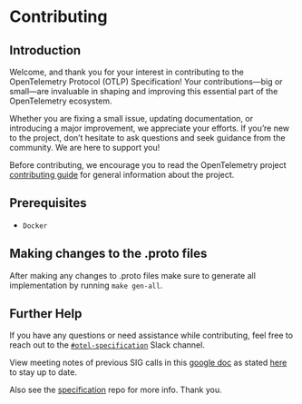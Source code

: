 # Contributing

## Introduction

Welcome, and thank you for your interest in contributing to the OpenTelemetry Protocol (OTLP) Specification! Your contributions—big or small—are invaluable in shaping and improving this essential part of the OpenTelemetry ecosystem.

Whether you are fixing a small issue, updating documentation, or introducing a major improvement, we appreciate your efforts.
If you’re new to the project, don’t hesitate to ask questions and seek guidance from the community.
We are here to support you!

Before contributing, we encourage you to read the OpenTelemetry project [contributing
guide](https://github.com/open-telemetry/community/blob/main/guides/contributor/README.md)
for general information about the project.

## Prerequisites

- `Docker`

## Making changes to the .proto files

After making any changes to .proto files make sure to generate all
implementation by running `make gen-all`.

## Further Help

If you have any questions or need assistance while contributing,
feel free to reach out to the [`#otel-specification`](https://cloud-native.slack.com/archives/C01N7PP1THC) Slack channel. 

View meeting notes of previous SIG calls in this [google doc](https://docs.google.com/spreadsheets/d/1SYKfjYhZdm2Wh2Cl6KVQalKg_m4NhTPZqq-8SzEVO6s/edit?gid=0#gid=0) as stated [here](https://github.com/open-telemetry/community/?tab=readme-ov-file#governing-bodies) to stay up to date.

Also see the [specification](https://github.com/open-telemetry/opentelemetry-specification?tab=readme-ov-file#questions) repo for more info. Thank you.
